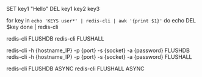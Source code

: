 SET key1 "Hello"
DEL key1 key2 key3

for key in `echo 'KEYS user*' | redis-cli | awk '{print $1}'`
 do echo DEL $key
done | redis-cli

redis-cli FLUSHDB
redis-cli FLUSHALL

redis-cli -h {hostname_IP} -p {port} -s {socket} -a {password} FLUSHDB
redis-cli -h {hostname_IP} -p {port} -s {socket} -a {password} FLUSHALL

redis-cli FLUSHDB ASYNC
redis-cli FLUSHALL ASYNC
